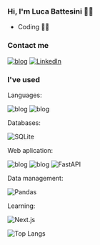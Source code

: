 ### Hi, I'm Luca Battesini 🙋‍♂️
* Coding 👨‍💻

### Contact me
[![blog](https://img.shields.io/badge/Gmail-D14836?style=for-the-badge&logo=gmail&logoColor=white)](mailto:lucabattesini1@gmail.com)
[![LinkedIn](https://img.shields.io/badge/LinkedIn-0077B5?style=for-the-badge&logo=linkedin&logoColor=white)](https://www.linkedin.com/in/luca-lins-battesini-9342b82a9/)

### I've used

Languages:

![blog](https://img.shields.io/badge/Python-3776AB?style=for-the-badge&logo=python&logoColor=white)
![blog](https://img.shields.io/badge/JavaScript-323330?style=for-the-badge&logo=javascript&logoColor=F7DF1E)

Databases:

![SQLite](https://img.shields.io/badge/SQLite-003B57?style=for-the-badge&logo=sqlite&logoColor=white)

Web aplication:

![blog](https://img.shields.io/badge/HTML5-E34F26?style=for-the-badge&logo=html5&logoColor=white)
![blog](https://img.shields.io/badge/CSS3-1572B6?style=for-the-badge&logo=css3&logoColor=white)
![FastAPI](https://img.shields.io/badge/FastAPI-009688?style=for-the-badge&logo=fastapi&logoColor=white)

Data management:

![Pandas](https://img.shields.io/badge/Pandas-150458?style=for-the-badge&logo=pandas&logoColor=white)

Learning:

![Next.js](https://img.shields.io/badge/Next.js-000000?style=for-the-badge&logo=nextdotjs&logoColor=white)

![Top Langs](https://github-readme-stats.vercel.app/api/top-langs/?username=lucabattesini&layout=compact&theme=radical)
